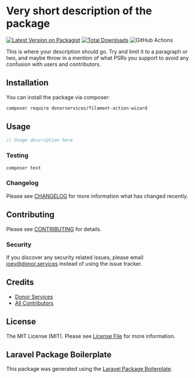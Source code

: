 # Very short description of the package

[![Latest Version on Packagist](https://img.shields.io/packagist/v/donorservices/filament-action-wizard.svg?style=flat-square)](https://packagist.org/packages/donorservices/filament-action-wizard)
[![Total Downloads](https://img.shields.io/packagist/dt/donorservices/filament-action-wizard.svg?style=flat-square)](https://packagist.org/packages/donorservices/filament-action-wizard)
![GitHub Actions](https://github.com/donorservices/filament-action-wizard/actions/workflows/main.yml/badge.svg)

This is where your description should go. Try and limit it to a paragraph or two, and maybe throw in a mention of what PSRs you support to avoid any confusion with users and contributors.

## Installation

You can install the package via composer:

```bash
composer require donorservices/filament-action-wizard
```

## Usage

```php
// Usage description here
```

### Testing

```bash
composer test
```

### Changelog

Please see [CHANGELOG](CHANGELOG.md) for more information what has changed recently.

## Contributing

Please see [CONTRIBUTING](CONTRIBUTING.md) for details.

### Security

If you discover any security related issues, please email joey@donor.services instead of using the issue tracker.

## Credits

-   [Donor Services](https://github.com/donorservices)
-   [All Contributors](../../contributors)

## License

The MIT License (MIT). Please see [License File](LICENSE.md) for more information.

## Laravel Package Boilerplate

This package was generated using the [Laravel Package Boilerplate](https://laravelpackageboilerplate.com).
